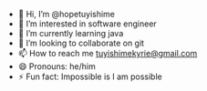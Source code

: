 - 👋 Hi, I’m @hopetuyishime
- 👀 I’m interested in software engineer
- 🌱 I’m currently learning java
- 💞️ I’m looking to collaborate on git
- 📫 How to reach me tuyishimekyrie@gmail.com
- 😄 Pronouns: he/him
- ⚡ Fun fact: Impossible is I am possible

<!---
hopetuyishime/hopetuyishime is a ✨ special ✨ repository because its `README.md` (this file) appears on your GitHub profile.
You can click the Preview link to take a look at your changes.
--->
